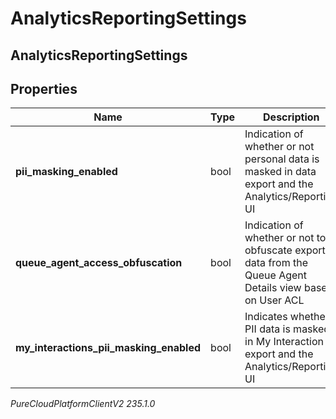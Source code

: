 # AnalyticsReportingSettings

## AnalyticsReportingSettings

## Properties

|Name | Type | Description | Notes|
|------------ | ------------- | ------------- | -------------|
| **pii_masking_enabled** | bool | Indication of whether or not personal data is masked in data export and the Analytics/Reporting UI | [optional] |
| **queue_agent_access_obfuscation** | bool | Indication of whether or not to obfuscate export data from the Queue Agent Details view based on User ACL | [optional] |
| **my_interactions_pii_masking_enabled** | bool | Indicates whether PII data is masked in My Interaction export and the Analytics/Reporting UI | [optional] |



_PureCloudPlatformClientV2 235.1.0_
